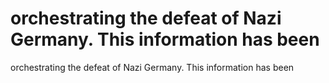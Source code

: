 # orchestrating the defeat of Nazi Germany. This information has been

orchestrating the defeat of Nazi Germany. This information has been